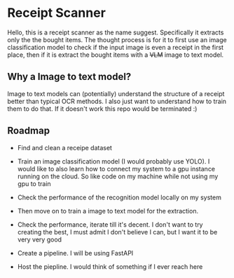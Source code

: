 
# Receipt Scanner

Hello, this is a receipt scanner as the name suggest. Specifically it extracts only the the bought items. The thought process is for it to first use an image classification model to check if the input image is even a receipt in the first place, then if it is extract the bought items with a ~~VLM~~ image to text model. 

## Why a Image to text model?
Image to text models can (potentially) understand the structure of a receipt better than typical OCR methods. I also just want to understand how to train them to do that. If it doesn't work this repo would be terminated :)



## Roadmap

- Find and clean a receipe dataset

- Train an image classification model (I would probably use YOLO). I would like to also learn how to connect my system to a gpu instance running on the cloud. So like code on my machine while not using my gpu to train

- Check the performance of the recognition model locally on my system

- Then move on to train a image to text model for the extraction.

- Check the performance, iterate till it's decent. I don't want to try creating the best, I must admit I don't believe I can, but I want it to be very very good

- Create a pipeline. I will be using FastAPI

- Host the piepline. I would think of something if I ever reach here


